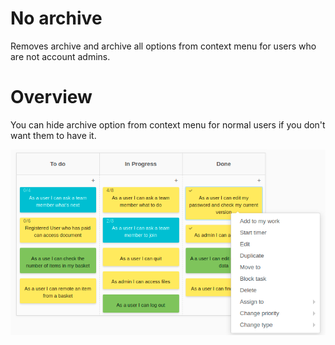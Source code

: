# No archive
Removes archive and archive all options from context menu for users who are not account admins.

# Overview

You can hide archive option from context menu for normal users if you don't want them to have it.

![preview](preview.png)
